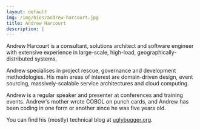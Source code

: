 ```yaml
---
layout: default
img: /img/bios/andrew-harcourt.jpg
title: Andrew Harcourt
description: |
---
```

Andrew Harcourt is a consultant, solutions architect and software engineer with extensive experience in large-scale, high-load, geographically-distributed systems.

Andrew specialises in project rescue, governance and development methodologies. His main areas of interest are domain-driven design, event sourcing, massively-scalable service architectures and cloud computing.

Andrew is a regular speaker and presenter at conferences and training events. Andrew's mother wrote COBOL on punch cards, and Andrew has been coding in one form or another since he was five years old.

You can find his (mostly) technical blog at [uglybugger.org](https://www.uglybugger.org/).
